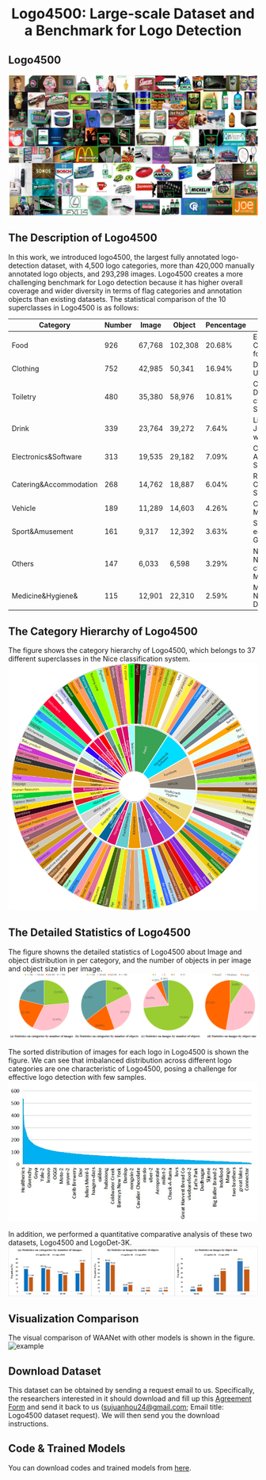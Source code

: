# <p align='center'>Logo4500: Large-scale Dataset and a Benchmark for Logo Detection </p>

## Logo4500
![example](example.png)

## The Description of Logo4500
In this work, we introduced logo4500, the largest fully annotated logo-detection dataset, with 4,500 logo categories, more than 420,000 manually annotated logo objects, and 293,298 images. Logo4500 creates a more challenging benchmark for Logo detection because it has higher overall coverage and wider diversity in terms of flag categories and annotation objects than existing datasets. The statistical comparison of the 10 superclasses in Logo4500 is as follows:

| Category | Number | Image | Object | Pencentage | Content |
|-----|-----|-----|-----|-----|-----|
| Food | 926 | 67,768 | 102,308 | 20.68% | Eggs, Dairy, Meat, Condiment, Fast food, Snack|
| Clothing | 752 | 42,985 | 50,341 | 16.94% | Dress, Shoes, Underwear, Hat |
| Toiletry | 480 | 35,380 | 58,976 | 10.81% | Cosmetic, Dentifrice, cleansing lotion, Shower Gel |
| Drink | 339 | 23,764 | 39,272 | 7.64% | Liquor, Fruit Juice, Portable water, Beverage |
| Electronics&Software | 313 | 19,535 | 29,182 | 7.09% | Computer, Phone, Audio, Software, Switch |
| Catering&Accommodation | 268 | 14,762 | 18,887 | 6.04% | Restaurant, Hotel, Café, Dessert Shop |
| Vehicle | 189 | 11,289 | 14,603 | 4.26% | Car, Bicycle, Motor, Plane |
| Sport&Amusement | 161 | 9,317 | 12,392 | 3.63% | Sporting equipment, Toy, Game  |
| Others | 147 | 6,033 | 6,598 | 3.29% | Not included in Nice classification(e.g., Music,Anime) |
| Medicine&Hygiene& | 115 | 12,901 | 22,310 | 2.59% | Medicine, Nutrient, Tissue, Disinfectant |

## The Category Hierarchy of Logo4500
The figure shows the category hierarchy of Logo4500, which belongs to 37 different superclasses in the Nice classification system.
![example](topu.png)

## The Detailed Statistics of Logo4500
The figure showns the detailed statistics of Logo4500 about Image and object distribution in per category, and the number of objects in per image and object size in per image.
![example](statistic.png)

The sorted distribution of images for each logo in Logo4500 is shown the figure. We can see that imbalanced distribution across different logo categories are one characteristic of Logo4500, posing a challenge for effective logo detection with few samples.
![example](statistic_histogram.png)

In addition, we performed a quantitative comparative analysis of these two datasets, Logo4500 and LogoDet-3K.
![example](comparison.png)

## Visualization Comparison
The visual comparison of WAANet with other models is shown in the figure.
![example](Visualization_Comparison.png)

## Download Dataset
This dataset can be obtained by sending a request email to us. Specifically, the researchers interested in it should download and fill up this [Agreement Form](https://github.com/housujuan123/Logo4500/blob/main/Agreement%20and%20Disclaimer.pdf) and send it back to us (sujuanhou24@gmail.com; Email title: Logo4500 dataset request). We will then send you the download instructions.

## Code & Trained Models
You can download codes and trained models from [here](https://github.com/housujuan123/WAANet).
